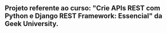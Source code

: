 ## Projeto referente ao curso: "Crie APIs REST com Python e Django REST Framework: Essencial" da Geek University.

